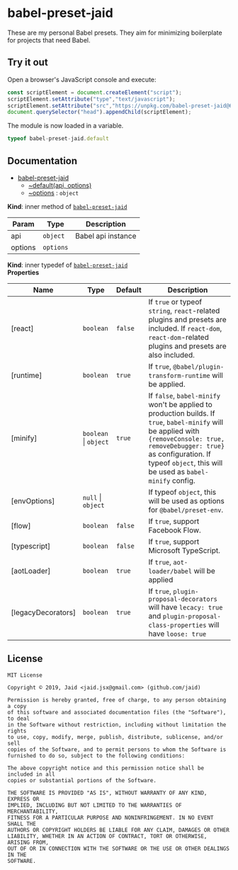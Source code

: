 # babel-preset-jaid


These are my personal Babel presets. They aim for minimizing boilerplate for projects that need Babel.



## Try it out
Open a browser's JavaScript console and execute:

```javascript
const scriptElement = document.createElement("script");
scriptElement.setAttribute("type","text/javascript");
scriptElement.setAttribute("src","https://unpkg.com/babel-preset-jaid@6.11.1");
document.querySelector("head").appendChild(scriptElement);
```

The module is now loaded in a variable.

```javascript
typeof babel-preset-jaid.default
```

## Documentation

* [babel-preset-jaid](#module_babel-preset-jaid)
    * [~default(api, options)](#module_babel-preset-jaid..default)
    * [~options](#module_babel-preset-jaid..options) : <code>object</code>

**Kind**: inner method of [<code>babel-preset-jaid</code>](#module_babel-preset-jaid)  

| Param | Type | Description |
| --- | --- | --- |
| api | <code>object</code> | Babel api instance |
| options | <code>options</code> |  |

**Kind**: inner typedef of [<code>babel-preset-jaid</code>](#module_babel-preset-jaid)  
**Properties**

| Name | Type | Default | Description |
| --- | --- | --- | --- |
| [react] | <code>boolean</code> | <code>false</code> | If `true` or typeof `string`, `react`-related plugins and presets are included. If `react-dom`, `react-dom`-related plugins and presets are also included. |
| [runtime] | <code>boolean</code> | <code>true</code> | If `true`, `@babel/plugin-transform-runtime` will be applied. |
| [minify] | <code>boolean</code> \| <code>object</code> | <code>true</code> | If `false`, `babel-minify` won't be applied to production builds. If `true`, `babel-minify` will be applied with `{removeConsole: true, removeDebugger: true}` as configuration. If typeof `object`, this will be used as `babel-minify` config. |
| [envOptions] | <code>null</code> \| <code>object</code> | <code></code> | If typeof `object`, this will be used as options for `@babel/preset-env`. |
| [flow] | <code>boolean</code> | <code>false</code> | If `true`, support Facebook Flow. |
| [typescript] | <code>boolean</code> | <code>false</code> | If `true`, support Microsoft TypeScript. |
| [aotLoader] | <code>boolean</code> | <code>true</code> | If `true`, `aot-loader/babel` will be applied |
| [legacyDecorators] | <code>boolean</code> | <code>true</code> | If `true`, `plugin-proposal-decorators` will have `lecacy: true` and `plugin-proposal-class-properties` will have `loose: true` |



## License
```text
MIT License

Copyright © 2019, Jaid <jaid.jsx@gmail.com> (github.com/jaid)

Permission is hereby granted, free of charge, to any person obtaining a copy
of this software and associated documentation files (the "Software"), to deal
in the Software without restriction, including without limitation the rights
to use, copy, modify, merge, publish, distribute, sublicense, and/or sell
copies of the Software, and to permit persons to whom the Software is
furnished to do so, subject to the following conditions:

The above copyright notice and this permission notice shall be included in all
copies or substantial portions of the Software.

THE SOFTWARE IS PROVIDED "AS IS", WITHOUT WARRANTY OF ANY KIND, EXPRESS OR
IMPLIED, INCLUDING BUT NOT LIMITED TO THE WARRANTIES OF MERCHANTABILITY,
FITNESS FOR A PARTICULAR PURPOSE AND NONINFRINGEMENT. IN NO EVENT SHALL THE
AUTHORS OR COPYRIGHT HOLDERS BE LIABLE FOR ANY CLAIM, DAMAGES OR OTHER
LIABILITY, WHETHER IN AN ACTION OF CONTRACT, TORT OR OTHERWISE, ARISING FROM,
OUT OF OR IN CONNECTION WITH THE SOFTWARE OR THE USE OR OTHER DEALINGS IN THE
SOFTWARE.
```
